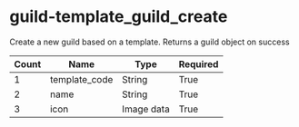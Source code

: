 # guild-template_guild_create 
Create a new guild based on a template. Returns a guild object on success

Count | Name | Type | Required        
----|----|----|---- 
1 | template_code | String | True
2 | name | String | True
3 | icon | Image data | True
